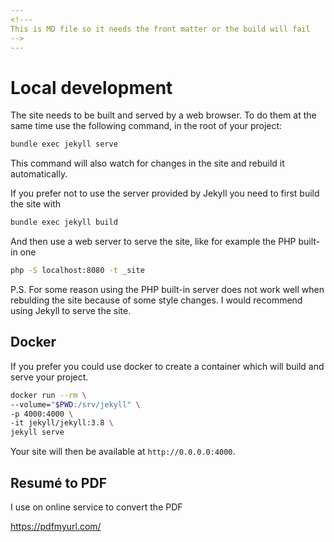 ```yaml
---
<!---
This is MD file so it needs the front matter or the build will fail
-->
---
```


# Local development

The site needs to be built and served by a web browser. To do them at the same time
use the following command, in the root of your project:

```bash
bundle exec jekyll serve
```

This command will also watch for changes in the site and rebuild it automatically.

If you prefer not to use the server provided by Jekyll you need to first build the site
with

```bash
bundle exec jekyll build
```

And then use a web server to serve the site, like for example the PHP built-in one

```bash
php -S localhost:8080 -t _site
```

P.S. For some reason using the PHP built-in server does not work well when rebulding the
site because of some style changes. I would recommend using Jekyll to serve the site.

## Docker

If you prefer you could use docker to create a container which will build and serve your project.

```bash
docker run --rm \
--volume="$PWD:/srv/jekyll" \
-p 4000:4000 \
-it jekyll/jekyll:3.8 \
jekyll serve
```

Your site will then be available at `http://0.0.0.0:4000`.

## Resumé to PDF

I use on online service to convert the PDF

https://pdfmyurl.com/
